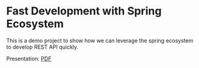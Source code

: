 # Fast Development with Spring Ecosystem
This is a demo project to show how we can leverage the spring ecosystem
to develop REST API quickly.

Presentation: [PDF](fast-development-with-spring-ecosystem.pdf)
